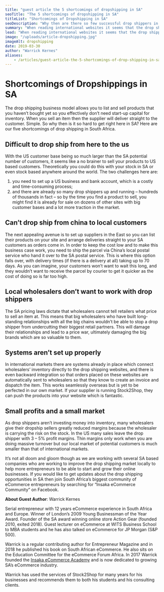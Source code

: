 ```yaml
---
title: "guest article the 5 shortcomings of dropshipping in SA"
seoTitle: "The 5 shortcomings of dropshipping in SA"
titleList: "Shortcomings of Dropshipping in SA"
seoDescription: "Why then are there so few successful drop shippers in South Africa. The 5 Shortcomings of Drop Shipping in SA Written by Warrick Kernes."
summary: "When reading international websites it seems that the drop shipping business model is the best and easiest way to start a business these days. But why then are there so few successful drop shippers in South Africa?"
lead: "When reading international websites it seems that the drop shipping business model is the best and easiest way to start a business these days. But why then are there so few successful drop shippers in South Africa?"
image: "/uploads/article-dropshipping.jpg"
imageAlt: dropshipping
date: 2019-03-30
author: "Warrick Kernes"
aliases:
    - /articles/guest-article-the-5-shortcomings-of-drop-shipping-in-sa/
---
```


# Shortcomings of Dropshippings in SA

The drop shipping business model allows you to list and sell products that you haven’t bought yet so you effectively don’t need start-up capital for inventory. When you sell an item then the supplier will deliver straight to the customer. Simple. So why then is it so hard to get right here in SA? Here are our five shortcomings of drop shipping in South Africa.

## Difficult to drop ship from here to the us
With the US customer base being so much larger than the SA potential number of customers, it seems like a no brainer to sell your products to US based customers. Theoretically you could do this with your stock in SA or even stock based anywhere around the world. The two challenges here are:

1. you need to set up a US business and bank account, which is a costly and time-consuming process;
2. and there are already so many drop shippers up and running – hundreds of thousands in fact – so by the time you find a product to sell, you might find it is already for sale on dozens of other sites with big customer bases and a lot more traction in the market.

## Can’t drop ship from china to local customers
The next appealing avenue is to set up suppliers in the East so you can list their products on your site and arrange deliveries straight to your SA customers as orders come in. In order to keep the cost low and to make this business case work, you need to ship the parcel via China’s local postal service who hand it over to the SA postal service. This is where this option falls over, with delivery times (if there is a delivery at all) taking up to 70 days. As you can imagine, your customers won’t want to wait this long, and they wouldn’t want to receive the parcel by courier to get it quicker as the cost of doing so is far too high.

## Local wholesalers don’t want to work with drop shippers
The SA pricing laws dictate that wholesalers cannot tell retailers what price to sell an item at. This means that big wholesalers who have built long-standing relationships with all the big chains wouldn’t be able to stop a drop shipper from undercutting their biggest retail partners. This will damage their relationships and lead to a price war, ultimately damaging the big brands which are so valuable to them.

## Systems aren’t set up properly
In international markets there are systems already in place which connect wholesalers’ inventory directly to the drop shipping websites, and there is even backward integration so that orders placed on these websites are automatically sent to wholesalers so that they know to create an invoice and dispatch the item. This works seamlessly overseas but is yet to be perfected in our own market. If your supplier is running Stock2Shop, they can push the products into your website which is fantastic.

## Small profits and a small market
As drop shippers aren’t investing money into inventory, many wholesalers give their dropship sellers greatly reduced margins because the wholesaler is carrying the risk on the stock. In the US many sales leave the drop shipper with 3 – 5% profit margins. Thin margins only work when you are doing massive turnover but our local market of potential customers is much smaller than that of international markets.

It’s not all doom and gloom though as we are working with several SA based companies who are working to improve the drop shipping market locally to help more entrepreneurs to be able to start and grow their online businesses. If you would like to get updates about the drop shipping opportunities in SA then join South Africa’s biggest community of eCommerce entrepreneurs by searching for “Insaka eCommerce Community” on Facebook.

**About Guest Author**: Warrick Kernes

Serial entrepreneur with 12 years eCommerce experience in South Africa and Europe. Winner of London’s 2009 Young Businessman of the Year Award. Founder of the SA award winning online store Action Gear (founded 2010, exited 2018). Guest lecturer on eCommerce at WITS Business School to MBA students and he has also talked on eCommerce for JP Morgan (S&P 500).

Warrick is a regular contributing author for Entrepreneur Magazine and in 2018 he published his book on South African eCommerce. He also sits on the Education Committee for the eCommerce Forum Africa. In 2017 Warrick founded the [Insaka eCommerce Academy](https://insaka.co.za/) and is now dedicated to growing SA’s eCommerce industry.

Warrick has used the services of Stock2Shop for many years for his businesses and recommends them to both his students and his consulting clients.